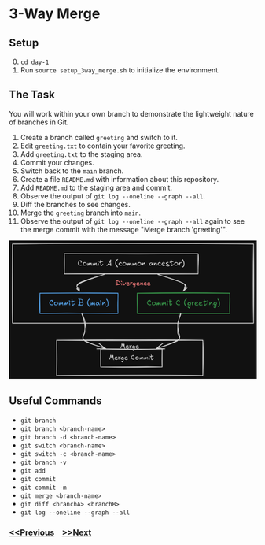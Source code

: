 # 3-Way Merge

## Setup
0. `cd day-1`
1. Run `source setup_3way_merge.sh` to initialize the environment.

## The Task

You will work within your own branch to demonstrate the lightweight nature of branches in Git.

1. Create a branch called `greeting` and switch to it.
2. Edit `greeting.txt` to contain your favorite greeting.
3. Add `greeting.txt` to the staging area.
4. Commit your changes.
5. Switch back to the `main` branch.
6. Create a file `README.md` with information about this repository.
7. Add `README.md` to the staging area and commit.
8. Observe the output of `git log --oneline --graph --all`.
9. Diff the branches to see changes.
10. Merge the `greeting` branch into `main`.
11. Observe the output of `git log --oneline --graph --all` again to see the merge commit with the message "Merge branch 'greeting'".

![3w merge](./images/git_3w_merge.png)

## Useful Commands

- `git branch`
- `git branch <branch-name>`
- `git branch -d <branch-name>`
- `git switch <branch-name>`
- `git switch -c <branch-name>`
- `git branch -v`
- `git add`
- `git commit`
- `git commit -m`
- `git merge <branch-name>`
- `git diff <branchA> <branchB>`
- `git log --oneline --graph --all`

### [<<Previous](5-ff-merging.md) &nbsp;&nbsp; [>>Next](7-your-first-conflict.md)